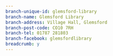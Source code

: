 ```yaml
---
branch-unique-id: glemsford-library
branch-name: Glemsford Library
branch-address: Village Hall, Glemsford
branch-post-code: CO10 7RH
branch-tel: 01787 281803
branch-facebook: glemsfordlibrary
breadcrumb: y
---
```

